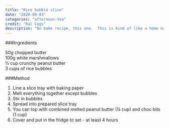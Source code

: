 ```yaml
---
title: "Rice bubble slice"
date: "2020-09-03"
categories: "afternoon-tea"
credit: "Ral Cogs"
description: "No bake recipe, this one.  This is kind of like a home made Kellogs ad; sorry about that."
---
```

###Ingredients

50g chopped butter  
100g white marshmallows  
½ cup crunchy peanut butter  
3 cups of rice bubbles  

###Method
1. Line a slice tray with baking paper
2. Melt everything together except bubbles
3. Stir in bubbles
4. Spread into prepared slice tray
5. You can top with combined melted peanut butter (¼ cup) and choc bits (1 cup)
6. Cover and put in the fridge to set - at least 4 hours
